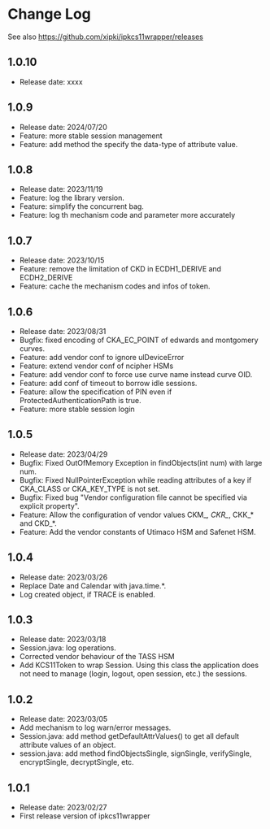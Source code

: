 # Change Log

See also <https://github.com/xipki/ipkcs11wrapper/releases>

## 1.0.10
- Release date: xxxx

## 1.0.9
- Release date: 2024/07/20
- Feature: more stable session management
- Feature: add method the specify the data-type of attribute value.

## 1.0.8
- Release date: 2023/11/19
- Feature: log the library version.
- Feature: simplify the concurrent bag.
- Feature: log th mechanism code and parameter more accurately

## 1.0.7
- Release date: 2023/10/15
- Feature: remove the limitation of CKD in ECDH1_DERIVE and ECDH2_DERIVE
- Feature: cache the mechanism codes and infos of token.
 
## 1.0.6
- Release date: 2023/08/31
- Bugfix: fixed encoding of CKA_EC_POINT of edwards and montgomery curves.
- Feature: add vendor conf to ignore ulDeviceError
- Feature: extend vendor conf of ncipher HSMs
- Feature: add vendor conf to force use curve name instead curve OID.
- Feature: add conf of timeout to borrow idle sessions.
- Feature: allow the specification of PIN even if ProtectedAuthenticationPath is true.
- Feature: more stable session login

## 1.0.5
- Release date: 2023/04/29
- Bugfix: Fixed OutOfMemory Exception in findObjects(int num) with large num.
- Bugfix: Fixed NullPointerException while reading attributes of a key if CKA_CLASS or CKA_KEY_TYPE is not set.
- Bugfix: Fixed bug "Vendor configuration file cannot be specified via explicit property". 
- Feature: Allow the configuration of vendor values CKM_*, CKR_*, CKK_* and CKD_*.
- Feature: Add the vendor constants of Utimaco HSM and Safenet HSM.

## 1.0.4
- Release date: 2023/03/26
- Replace Date and Calendar with java.time.*.
- Log created object, if TRACE is enabled.

## 1.0.3
- Release date: 2023/03/18
- Session.java: log operations.
- Corrected vendor behaviour of the TASS HSM
- Add KCS11Token to wrap Session. Using this class the application does 
  not need to manage (login, logout, open session, etc.) the sessions.

## 1.0.2
- Release date: 2023/03/05
- Add mechanism to log warn/error messages.
- Session.java: add method getDefaultAttrValues() to get all default attribute values of an object.
- session.java: add method findObjectsSingle, signSingle, verifySingle, encryptSingle, decryptSingle, etc.

## 1.0.1
- Release date: 2023/02/27
- First release version of ipkcs11wrapper
